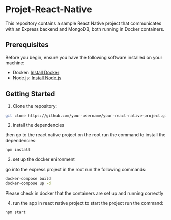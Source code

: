 # Projet-React-Native
This repository contains a sample React Native project that communicates with an Express backend and MongoDB, both running in Docker containers.

## Prerequisites

Before you begin, ensure you have the following software installed on your machine:

- Docker: [Install Docker](https://docs.docker.com/get-docker/)
- Node.js: [Install Node.js](https://nodejs.org/)

## Getting Started

1. Clone the repository:

```bash
git clone https://github.com/your-username/your-react-native-project.git
```
2. install the dependencies

then go to the react native project on the root run the command to install the dependencies:
```bash
npm install
```
3. set up the docker enironment

go into the express project in the root run the following commands:
```bash
docker-compose build
docker-compose up -d
```
Please check in docker that the containers are set up and running correctly


4. run the app
in react native project to start the project run the command:
```bash
npm start
```



